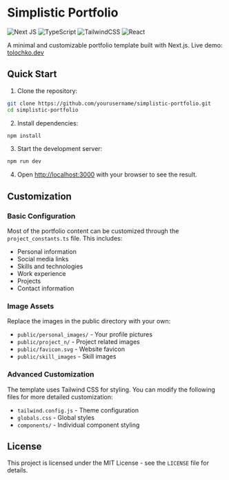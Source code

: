 # Simplistic Portfolio

![Next JS](https://img.shields.io/badge/Next-black?style=for-the-badge&logo=next.js&logoColor=white)
![TypeScript](https://img.shields.io/badge/typescript-%23007ACC.svg?style=for-the-badge&logo=typescript&logoColor=white)
![TailwindCSS](https://img.shields.io/badge/tailwindcss-%2338B2AC.svg?style=for-the-badge&logo=tailwind-css&logoColor=white)
![React](https://img.shields.io/badge/react-%2320232a.svg?style=for-the-badge&logo=react&logoColor=%2361DAFB)

A minimal and customizable portfolio template built with Next.js. Live demo: [tolochko.dev](https://tolochko.dev/)

## Quick Start

1. Clone the repository:
```bash
git clone https://github.com/yourusername/simplistic-portfolio.git
cd simplistic-portfolio
```
2. Install dependencies:
```bash
npm install
```
3. Start the development server:
```bash
npm run dev
```
4. Open [http://localhost:3000](http://localhost:3000) with your browser to see the result.

## Customization
### Basic Configuration
Most of the portfolio content can be customized through the `project_constants.ts` file. This includes:

- Personal information
- Social media links
- Skills and technologies
- Work experience
- Projects
- Contact information

### Image Assets
Replace the images in the public directory with your own:

- `public/personal_images/` - Your profile pictures
- `public/project_n/` - Project related images
- `public/favicon.svg` - Website favicon
- `public/skill_images` - Skill images

### Advanced Customization
The template uses Tailwind CSS for styling. You can modify the following files for more detailed customization:

- `tailwind.config.js` - Theme configuration
- `globals.css` - Global styles
- `components/` - Individual component styling

## License
This project is licensed under the MIT License - see the `LICENSE` file for details.
